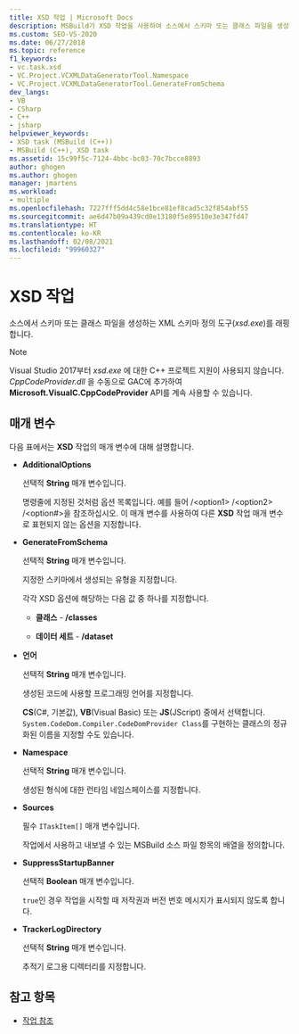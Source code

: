 ```yaml
---
title: XSD 작업 | Microsoft Docs
description: MSBuild가 XSD 작업을 사용하여 소스에서 스키마 또는 클래스 파일을 생성하는 XML 스키마 정의 도구 xsd.exe를 래핑하는 방법을 알아봅니다.
ms.custom: SEO-VS-2020
ms.date: 06/27/2018
ms.topic: reference
f1_keywords:
- vc.task.xsd
- VC.Project.VCXMLDataGeneratorTool.Namespace
- VC.Project.VCXMLDataGeneratorTool.GenerateFromSchema
dev_langs:
- VB
- CSharp
- C++
- jsharp
helpviewer_keywords:
- XSD task (MSBuild (C++))
- MSBuild (C++), XSD task
ms.assetid: 15c99f5c-7124-4bbc-bc03-70c7bcce8893
author: ghogen
ms.author: ghogen
manager: jmartens
ms.workload:
- multiple
ms.openlocfilehash: 7227fff5dd4c58e1bce81ef8cad5c32f854abf55
ms.sourcegitcommit: ae6d47b09a439cd0e13180f5e89510e3e347fd47
ms.translationtype: HT
ms.contentlocale: ko-KR
ms.lasthandoff: 02/08/2021
ms.locfileid: "99960327"
---
```

# <a name="xsd-task"></a>XSD 작업

소스에서 스키마 또는 클래스 파일을 생성하는 XML 스키마 정의 도구(*xsd.exe*)를 래핑합니다.

> [!NOTE]
> Visual Studio 2017부터 *xsd.exe* 에 대한 C++ 프로젝트 지원이 사용되지 않습니다. *CppCodeProvider.dll* 을 수동으로 GAC에 추가하여 **Microsoft.VisualC.CppCodeProvider** API를 계속 사용할 수 있습니다.

## <a name="parameters"></a>매개 변수

 다음 표에서는 **XSD** 작업의 매개 변수에 대해 설명합니다.

- **AdditionalOptions**

     선택적 **String** 매개 변수입니다.

     명령줄에 지정된 것처럼 옵션 목록입니다. 예를 들어 /\<option1> /\<option2> /\<option#>을 참조하십시오. 이 매개 변수를 사용하여 다른 **XSD** 작업 매개 변수로 표현되지 않는 옵션을 지정합니다.

- **GenerateFromSchema**

  선택적 **String** 매개 변수입니다.

  지정한 스키마에서 생성되는 유형을 지정합니다.

  각각 XSD 옵션에 해당하는 다음 값 중 하나를 지정합니다.

  - **클래스** -  **/classes**

  - **데이터 세트** -  **/dataset**

- **언어**

     선택적 **String** 매개 변수입니다.

     생성된 코드에 사용할 프로그래밍 언어를 지정합니다.

     **CS**(C#, 기본값), **VB**(Visual Basic) 또는 **JS**(JScript) 중에서 선택합니다. `System.CodeDom.Compiler.CodeDomProvider Class`를 구현하는 클래스의 정규화된 이름을 지정할 수도 있습니다.

- **Namespace**

     선택적 **String** 매개 변수입니다.

     생성된 형식에 대한 런타임 네임스페이스를 지정합니다.

- **Sources**

     필수 `ITaskItem[]` 매개 변수입니다.

     작업에서 사용하고 내보낼 수 있는 MSBuild 소스 파일 항목의 배열을 정의합니다.

- **SuppressStartupBanner**

     선택적 **Boolean** 매개 변수입니다.

     `true`인 경우 작업을 시작할 때 저작권과 버전 번호 메시지가 표시되지 않도록 합니다.

- **TrackerLogDirectory**

     선택적 **String** 매개 변수입니다.

     추적기 로그용 디렉터리를 지정합니다.

## <a name="see-also"></a>참고 항목

- [작업 참조](../msbuild/msbuild-task-reference.md)
